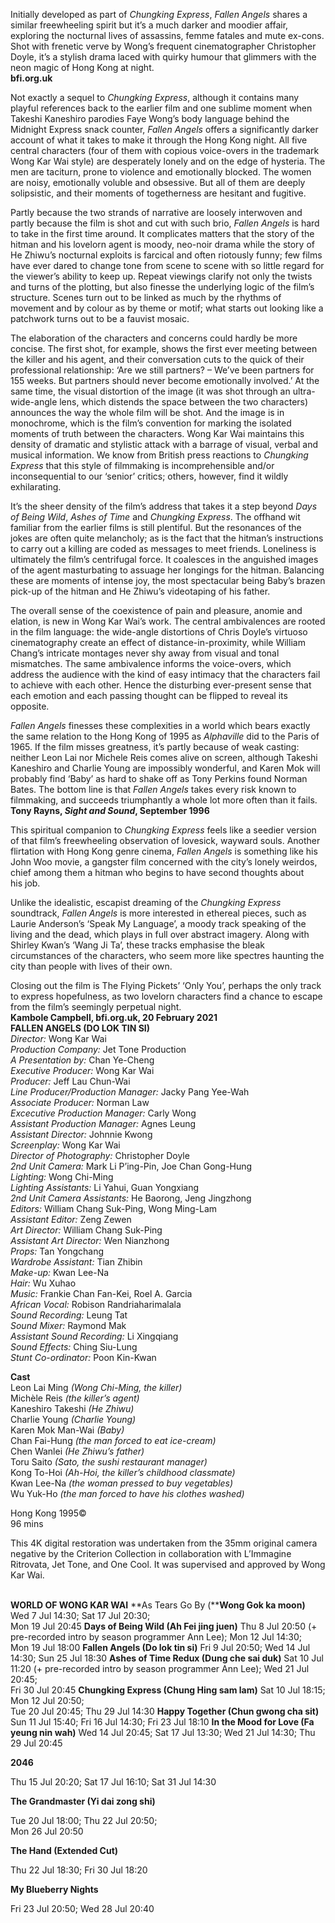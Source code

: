 Initially developed as part of _Chungking Express_, _Fallen Angels_ shares a similar freewheeling spirit but it’s a much darker and moodier affair, exploring the nocturnal lives of assassins, femme fatales and mute ex-cons. Shot with frenetic verve by Wong’s frequent cinematographer Christopher Doyle, it’s a stylish drama laced with quirky humour that glimmers with the neon magic of Hong Kong at night.<br>
**bfi.org.uk**<br>

Not exactly a sequel to _Chungking_ _Express_, although it contains many playful references back to the earlier film and one sublime moment when Takeshi Kaneshiro parodies Faye Wong’s body language behind the Midnight Express snack counter, _Fallen_ _Angels_ offers a significantly darker account of what it takes to make it through the Hong Kong night. All five central characters (four of them with copious voice-overs in the trademark Wong Kar Wai style) are desperately lonely and on the edge of hysteria. The men are taciturn, prone to violence and emotionally blocked. The women are noisy, emotionally voluble and obsessive. But all of them are deeply solipsistic, and their moments of togetherness are hesitant and fugitive.

Partly because the two strands of narrative are loosely interwoven and partly because the film is shot and cut with such brio, _Fallen_ _Angels_ is hard to take in the first time around. It complicates matters that the story of the hitman and his lovelorn agent is moody, neo-noir drama while the story of He Zhiwu’s nocturnal exploits is farcical and often riotously funny; few films have ever dared to change tone from scene to scene with so little regard for the viewer’s ability to keep up. Repeat viewings clarify not only the twists and turns of the plotting, but also finesse the underlying logic of the film’s structure. Scenes turn out to be linked as much by the rhythms of movement and by colour as by theme or motif; what starts out looking like a patchwork turns out to be a fauvist mosaic.

The elaboration of the characters and concerns could hardly be more concise. The first shot, for example, shows the first ever meeting between the killer and his agent, and their conversation cuts to the quick of their professional relationship: ‘Are we still partners? – We’ve been partners for 155 weeks. But partners should never become emotionally involved.’ At the same time, the visual distortion of the image (it was shot through an ultra-wide-angle lens, which distends the space between the two characters) announces the way the whole film will be shot. And the image is in monochrome, which is the film’s convention for marking the isolated moments of truth between the characters. Wong Kar Wai maintains this density of dramatic and stylistic attack with a barrage of visual, verbal and musical information. We know from British press reactions to _Chungking_ _Express_ that this style of filmmaking is incomprehensible and/or inconsequential to our ‘senior’ critics; others, however, find it wildly exhilarating.

It’s the sheer density of the film’s address that takes it a step beyond _Days of Being Wild_, _Ashes_ _of_ _Time_ and _Chungking_ _Express_. The offhand wit familiar from the earlier films is still plentiful. But the resonances of the jokes are often quite melancholy; as is the fact that the hitman’s instructions to carry out a killing are coded as messages to meet friends. Loneliness is ultimately the film’s centrifugal force. It coalesces in the anguished images of the agent masturbating to assuage her longings for the hitman. Balancing these are moments of intense joy, the most spectacular being Baby’s brazen pick-up of the hitman and He Zhiwu’s videotaping of his father.

The overall sense of the coexistence of pain and pleasure, anomie and elation, is new in Wong Kar Wai’s work. The central ambivalences are rooted in the film language: the wide-angle distortions of Chris Doyle’s virtuoso cinematography create an effect of distance-in-proximity, while William Chang’s intricate montages never shy away from visual and tonal mismatches. The same ambivalence informs the voice-overs, which address the audience with the kind of easy intimacy that the characters fail to achieve with each other. Hence the disturbing ever-present sense that each emotion and each passing thought can be flipped to reveal its opposite.

_Fallen_ _Angels_ finesses these complexities in a world which bears exactly the same relation to the Hong Kong of 1995 as _Alphaville_ did to the Paris of 1965. If the film misses greatness, it’s partly because of weak casting: neither Leon Lai nor Michele Reis comes alive on screen, although Takeshi Kaneshiro and Charlie Young are impossibly wonderful, and Karen Mok will probably find ‘Baby’ as hard to shake off as Tony Perkins found Norman Bates. The bottom line is that _Fallen_ _Angels_ takes every risk known to filmmaking, and succeeds triumphantly a whole lot more often than it fails.<br>
**Tony Rayns, _Sight and Sound_, September 1996**

This spiritual companion to _Chungking Express_ feels like a seedier version of that film’s freewheeling observation of lovesick, wayward souls. Another flirtation with Hong Kong genre cinema, _Fallen Angels_ is something like his John Woo movie, a gangster film concerned with the city’s lonely weirdos, chief among them a hitman who begins to have second thoughts about  
his job.

Unlike the idealistic, escapist dreaming of the _Chungking Express_ soundtrack, _Fallen Angels_ is more interested in ethereal pieces, such as Laurie Anderson’s ‘Speak My Language’, a moody track speaking of the living and the dead, which plays in full over abstract imagery. Along with Shirley Kwan’s ‘Wang Ji Ta’, these tracks emphasise the bleak circumstances of the characters, who seem more like spectres haunting the city than people with lives of their own.

Closing out the film is The Flying Pickets’ ‘Only You’, perhaps the only track to express hopefulness, as two lovelorn characters find a chance to escape from the film’s seemingly perpetual night.<br>
**Kambole Campbell, bfi.org.uk, 20 February 2021**
<br>
**FALLEN ANGELS (DO LOK TIN SI)**<br>
_Director:_ Wong Kar Wai  
_Production Company:_ Jet Tone Production  
_A Presentation by:_ Chan Ye-Cheng  
_Executive Producer:_ Wong Kar Wai  
_Producer:_ Jeff Lau Chun-Wai  
_Line Producer/Production Manager:_ Jacky Pang Yee-Wah  
_Associate Producer:_ Norman Law  
_Excecutive Production Manager:_ Carly Wong  
_Assistant Production Manager:_ Agnes Leung  
_Assistant Director:_ Johnnie Kwong  
_Screenplay:_ Wong Kar Wai  
_Director of Photography:_ Christopher Doyle  
_2nd Unit Camera:_ Mark Li P’ing-Pin, Joe Chan Gong-Hung  
_Lighting:_ Wong Chi-Ming  
_Lighting Assistants:_ Li Yahui, Guan Yongxiang  
_2nd Unit Camera Assistants:_ He Baorong, Jeng Jingzhong  
_Editors:_ William Chang Suk-Ping, Wong Ming-Lam  
_Assistant Editor:_ Zeng Zewen  
_Art Director:_ William Chang Suk-Ping  
_Assistant Art Director:_ Wen Nianzhong  
_Props:_ Tan Yongchang  
_Wardrobe Assistant:_ Tian Zhibin  
_Make-up:_ Kwan Lee-Na  
_Hair:_ Wu Xuhao  
_Music:_ Frankie Chan Fan-Kei, Roel A. Garcia  
_African Vocal:_ Robison Randriaharimalala  
_Sound Recording:_ Leung Tat  
_Sound Mixer:_ Raymond Mak  
_Assistant Sound Recording:_ Li Xingqiang  
_Sound Effects:_ Ching Siu-Lung  
_Stunt Co-ordinator:_ Poon Kin-Kwan  

**Cast**<br>
Leon Lai Ming _(Wong Chi-Ming, the killer)_  
Michèle Reis _(the killer’s agent)_  
Kaneshiro Takeshi _(He Zhiwu)_  
Charlie Young _(Charlie Young)_  
Karen Mok Man-Wai _(Baby)_  
Chan Fai-Hung _(the man forced to eat ice-cream)_  
Chen Wanlei _(He Zhiwu’s father)_  
Toru Saito _(Sato, the sushi restaurant manager)_  
Kong To-Hoi  _(Ah-Hoi, the killer’s childhood classmate)_  
Kwan Lee-Na  _(the woman pressed to buy vegetables)_  
Wu Yuk-Ho _(the man forced to have his clothes washed)_  

Hong Kong 1995©<br>
96 mins<br>

This 4K digital restoration was undertaken from the 35mm original camera negative by the Criterion Collection in collaboration with L’Immagine Ritrovata, Jet Tone, and One Cool. It was supervised and approved by Wong Kar Wai.
<br><br>


**WORLD OF WONG KAR WAI**
**As Tears Go By (****Wong Gok ka moon)**
Wed 7 Jul 14:30; Sat 17 Jul 20:30;  
Mon 19 Jul 20:45
**Days of Being Wild (Ah Fei jing juen)**
Thu 8 Jul 20:50 (+ pre-recorded intro by season programmer Ann Lee); Mon 12 Jul 14:30;  
Mon 19 Jul 18:00
**Fallen Angels (Do lok tin si)**
Fri 9 Jul 20:50; Wed 14 Jul 14:30; Sun 25 Jul 18:30
**Ashes of Time Redux (Dung che sai duk)**
Sat 10 Jul 11:20 (+ pre-recorded intro by season programmer Ann Lee); Wed 21 Jul 20:45;  
Fri 30 Jul 20:45
**Chungking Express (Chung Hing sam lam)**
Sat 10 Jul 18:15; Mon 12 Jul 20:50;  
Tue 20 Jul 20:45; Thu 29 Jul 14:30
**Happy Together (Chun gwong cha sit)**
Sun 11 Jul 15:40; Fri 16 Jul 14:30; Fri 23 Jul 18:10
**In the Mood for Love (Fa yeung nin wah)**
Wed 14 Jul 20:45; Sat 17 Jul 13:30;  Wed 21 Jul 14:30; Thu 29 Jul 20:45

**2046**

Thu 15 Jul 20:20; Sat 17 Jul 16:10; Sat 31 Jul 14:30

**The Grandmaster (Yi dai zong shi)**

Tue 20 Jul 18:00; Thu 22 Jul 20:50;  
Mon 26 Jul 20:50

**The Hand (Extended Cut)**

Thu 22 Jul 18:30; Fri 30 Jul 18:20

**My Blueberry Nights**

Fri 23 Jul 20:50; Wed 28 Jul 20:40
<!--stackedit_data:
eyJoaXN0b3J5IjpbNjgxNDgxMjIxXX0=
-->